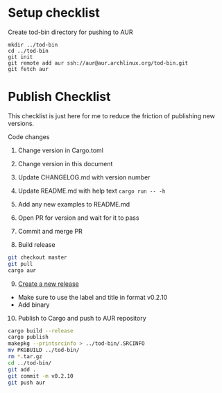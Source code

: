 # Setup checklist

Create tod-bin directory for pushing to AUR
```
mkdir ../tod-bin
cd ../tod-bin
git init
git remote add aur ssh://aur@aur.archlinux.org/tod-bin.git
git fetch aur
```

# Publish Checklist

This checklist is just here for me to reduce the friction of publishing new versions.

Code changes

1. Change version in Cargo.toml
2. Change version in this document
3. Update CHANGELOG.md with version number
4. Update README.md with help text `cargo run -- -h`
5. Add any new examples to README.md
6. Open PR for version and wait for it to pass
7. Commit and merge PR

8. Build release

```bash
git checkout master
git pull
cargo aur
```

9. [Create a new release](https://github.com/alanvardy/tod/releases/new)
  - Make sure to use the label and title in format v0.2.10
  - Add binary

10. Publish to Cargo and push to AUR repository
```bash
cargo build --release
cargo publish
makepkg --printsrcinfo > ../tod-bin/.SRCINFO
mv PKGBUILD ../tod-bin/
rm *.tar.gz
cd ../tod-bin/
git add .
git commit -m v0.2.10
git push aur
```
